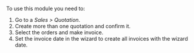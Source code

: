 To use this module you need to:

1.  Go to a *Sales \> Quotation*.
2.  Create more than one quotation and confirm it.
3.  Select the orders and make invoice.
4.  Set the invoice date in the wizard to create all invoices with the
    wizard date.

